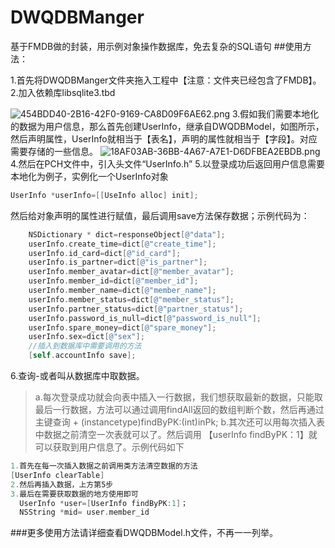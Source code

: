 # DWQDBManger
基于FMDB做的封装，用示例对象操作数据库，免去复杂的SQL语句
##使用方法：

1.首先将DWQDBManger文件夹拖入工程中【注意：文件夹已经包含了FMDB】。
2.加入依赖库libsqlite3.tbd

![454BDD40-2B16-42F0-9169-CA8D09F6AE62.png](http://upload-images.jianshu.io/upload_images/2231137-d8c4d138bc6a08a1.png?imageMogr2/auto-orient/strip%7CimageView2/2/w/1240)
3.假如我们需要本地化的数据为用户信息，那么首先创建UserInfo，继承自DWQDBModel，如图所示，然后声明属性，UserInfo就相当于【表名】，声明的属性就相当于【字段】。对应需要存储的一些信息。
![18AF03AB-36BB-4A67-A7E1-D6DFBEA2EBDB.png](http://upload-images.jianshu.io/upload_images/2231137-53271867af0426d2.png?imageMogr2/auto-orient/strip%7CimageView2/2/w/1240)
4.然后在PCH文件中，引入头文件“UserInfo.h”
5.以登录成功后返回用户信息需要本地化为例子，实例化一个UserInfo对象
```objective-c
UserInfo *userInfo=[[UseInfo alloc] init];
```
然后给对象声明的属性进行赋值，最后调用save方法保存数据；示例代码为：
```objective-c
    NSDictionary * dict=responseObject[@"data"];
    userInfo.create_time=dict[@"create_time"];
    userInfo.id_card=dict[@"id_card"];
    userInfo.is_partner=dict[@"is_partner"];
    userInfo.member_avatar=dict[@"member_avatar"];
    userInfo.member_id=dict[@"member_id"];
    userInfo.member_name=dict[@"member_name"];
    userInfo.member_status=dict[@"member_status"];
    userInfo.partner_status=dict[@"partner_status"];
    userInfo.password_is_null=dict[@"password_is_null"];
    userInfo.spare_money=dict[@"spare_money"];
    userInfo.sex=dict[@"sex"];
    //插入到数据库中需要调用的方法
    [self.accountInfo save];

```
6.查询-或者叫从数据库中取数据。
>a.每次登录成功就会向表中插入一行数据，我们想获取最新的数据，只能取最后一行数据，方法可以通过调用findAll返回的数组判断个数，然后再通过主键查询 + (instancetype)findByPK:(int)inPk; 
b.其次还可以用每次插入表中数据之前清空一次表就可以了。然后调用 【userInfo findByPK：1】就可以获取到用户信息了。示例代码如下

```objective-c
1.首先在每一次插入数据之前调用类方法清空数据的方法
[UserInfo clearTable]
2.然后再插入数据，上方第5步
3.最后在需要获取数据的地方使用即可
  UserInfo *user=[UserInfo findByPK:1]；
  NSString *mid= user.member_id

```
###更多使用方法请详细查看DWQDBModel.h文件，不再一一列举。
